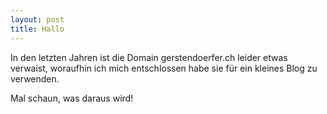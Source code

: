 ```yaml
---
layout: post
title: Hallo
---
```


In den letzten Jahren ist die Domain gerstendoerfer.ch leider etwas verwaist,
woraufhin ich mich entschlossen habe sie für ein kleines Blog zu verwenden.

Mal schaun, was daraus wird!